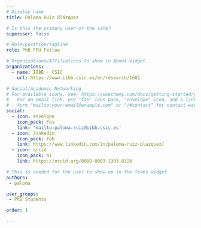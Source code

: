 ```yaml
---
# Display name
title: Paloma Ruiz Blázquez

# Is this the primary user of the site?
superuser: false

# Role/position/tagline
role: PhD FPU Fellow

# Organizations/Affiliations to show in About widget
organizations:
  - name: IIBB - CSIC
    url: https://www.iibb.csic.es/en/research/1681

# Social/Academic Networking
# For available icons, see: https://wowchemy.com/docs/getting-started/page-builder/#icons
#   For an email link, use "fas" icon pack, "envelope" icon, and a link in the
#   form "mailto:your-email@example.com" or "/#contact" for contact widget.
social:
  - icon: envelope
    icon_pack: fas
    link: 'mailto:paloma.ruiz@iibb.csic.es'
  - icon: linkedin
    icon_pack: fab
    link: https://www.linkedin.com/in/paloma-ruiz-blazquez/
  - icon: orcid
    icon_pack: ai
    link: https://orcid.org/0000-0003-1303-8326

# This is needed for the user to show up in the Teams widget
authors:
 - paloma

user_groups:
 - PhD Students

order: 1

---
```

